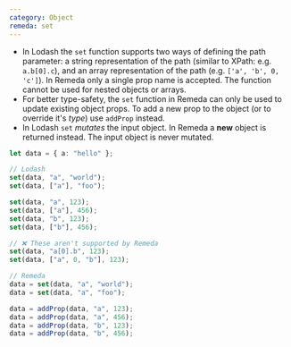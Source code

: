 ```yaml
---
category: Object
remeda: set
---
```


- In Lodash the `set` function supports two ways of defining the path parameter:
  a string representation of the path (similar to XPath: e.g. `a.b[0].c`), and
  an array representation of the path (e.g. `['a', 'b', 0, 'c']`). In Remeda
  only a single prop name is accepted. The function cannot be used for nested
  objects or arrays.
- For better type-safety, the `set` function in Remeda can only be used to
  update existing object props. To add a new prop to the object (or to override
  it's _type_) use `addProp` instead.
- In Lodash `set` _mutates_ the input object. In Remeda a **new** object is
  returned instead. The input object is never mutated.

```ts
let data = { a: "hello" };

// Lodash
set(data, "a", "world");
set(data, ["a"], "foo");

set(data, "a", 123);
set(data, ["a"], 456);
set(data, "b", 123);
set(data, ["b"], 456);

// ❌ These aren't supported by Remeda
set(data, "a[0].b", 123);
set(data, ["a", 0, "b"], 123);

// Remeda
data = set(data, "a", "world");
data = set(data, "a", "foo");

data = addProp(data, "a", 123);
data = addProp(data, "a", 456);
data = addProp(data, "b", 123);
data = addProp(data, "b", 456);
```

